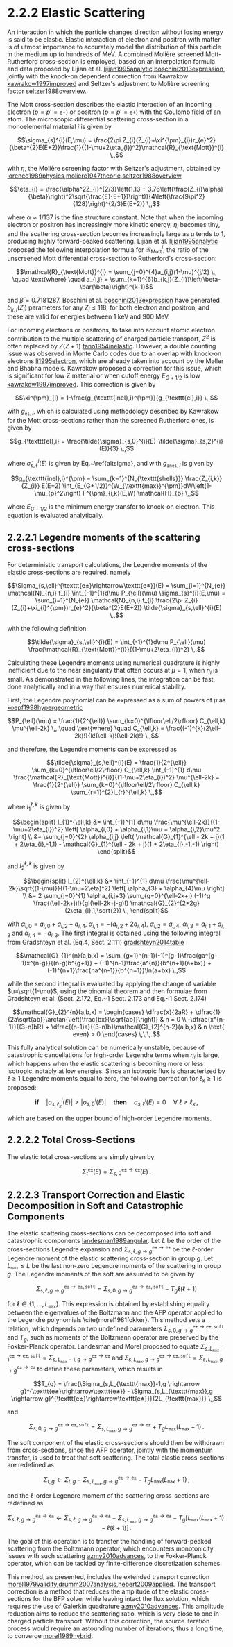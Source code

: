 # 2.2.2 Elastic Scattering

An interaction in which the particle changes direction without losing energy is said to be elastic. Elastic interaction of electron and positron with matter is of utmost importance to accurately model the distribution of this particle in the medium up to hundreds of MeV. A combined Molière screened Mott-Rutherford cross-section is employed, based on an interpolation formula and data proposed by Lijian et al. [lijian1995analytic,boschini2013expression](@cite), jointly with the knock-on dependent correction from Kawrakow [kawrakow1997improved](@cite) and Seltzer's adjustment to Molière screening factor [seltzer1988overview](@cite).

The Mott cross-section describes the elastic interaction of an incoming electron ($p=p'=\texttt{e-}$) or positron ($p=p'=\texttt{e+}$) with the Coulomb field of an atom. The microscopic differential scattering cross-section in a monoelemental material $i$ is given by

$$\sigma_{s}^{i}(E,\mu) = \frac{2\pi Z_{i}(Z_{i}+\xi^{\pm}_{i})r_{e}^2}{\beta^{2}E(E+2)}\frac{1}{(1-\mu+2\eta_{i})^2}\mathcal{R}_{\text{Mott}}^{i} \,,$$

with $\eta$, the Molière screening factor with Seltzer's adjustment, obtained by [lorence1989physics,moliere1947theorie,seltzer1988overview](@cite)

$$\eta_{i} = \frac{\alpha^2Z_{i}^{2/3}\left(1.13 + 3.76\left(\frac{Z_{i}\alpha}{\beta}\right)^2\sqrt{\frac{E}{E+1}}\right)}{4\left(\frac{9\pi^2}{128}\right)^{2/3}E(E+2)} \,,$$

where $\alpha\approx1/137$ is the fine structure constant. Note that when the incoming electron or positron has increasingly more kinetic energy, $\eta_{i}$ becomes tiny, and the scattering cross-section becomes increasingly large as $\mu$ tends to 1, producing highly forward-peaked scattering. Lijian et al. [lijian1995analytic](@cite) proposed the following interpolation formula for $\mathcal{R}_{\text{Mott}}^{i}$, the ratio of the unscreened Mott differential cross-section to Rutherford's cross-section:

$$\mathcal{R}_{\text{Mott}}^{i} = \sum_{j=0}^{4}a_{i,j}(1-\mu)^{j/2} \,, \quad \text{where} \quad a_{i,j} = \sum_{k=1}^{6}b_{k,j}(Z_{i})\left(\beta-\bar{\beta}\right)^{k-1}$$

and $\bar{\beta}=0.7181287$. Boschini et al. [boschini2013expression](@cite) have generated $b_{k,j}(Z_{i})$ parameters for any $Z_{i} \le 118$, for both electron and positron, and these are valid for energies between 1 keV and 900 MeV.

For incoming electrons or positrons, to take into account atomic electron contribution to the multiple scattering of charged particle transport, $Z^{2}$ is often replaced by $Z(Z+1)$ [fano1954inelastic](@cite). However, a double counting issue was observed in Monte Carlo codes due to an overlap with knock-on electrons [li1995electron](@cite), which are already taken into account by the Møller and Bhabha models. Kawrakow proposed a correction for this issue, which is significant for low Z material or when cutoff energy $E_{G+1/2}$ is low [kawrakow1997improved](@cite). This correction is given by

$$\xi^{\pm}_{i} = 1-\frac{g_{\texttt{inel},i}^{\pm}}{g_{\texttt{el},i}} \,,$$

with $g_{\texttt{el},i}$, which is calculated using methodology described by Kawrakow for the Mott cross-sections rather than the screened Rutherford ones, is given by

$$g_{\texttt{el},i} = \frac{\tilde{\sigma}_{s,0}^{i}(E)-\tilde{\sigma}_{s,2}^{i}(E)}{3} \,,$$

where $\tilde{\sigma}_{s,\ell}^{i}(E)$ is given by Eq.~\ref{altsigma}, and with $g_{\texttt{inel},i}$ is given by

$$g_{\texttt{inel},i}^{\pm} = \sum_{k=1}^{N_{\texttt{shells}}} \frac{Z_{i,k}}{Z_{i}} E(E+2) \int_{E_{G+1/2}}^{W_{\texttt{max}}^{\pm}}dW\left(1-\mu_{p}^2\right) F^{\pm}_{i,k}(E,W) \mathcal{H}_{b} \,,$$

where $E_{G+1/2}$ is the minimum energy transfer to knock-on electron. This equation is evaluated analytically.

## 2.2.2.1 Legendre moments of the scattering cross-sections

For deterministic transport calculations, the Legendre moments of the elastic cross-sections are required, namely

$$\Sigma_{s,\ell}^{\texttt{e±}\rightarrow\texttt{e±}}(E) = \sum_{i=1}^{N_{e}} \mathcal{N}_{n,i} f_{i} \int_{-1}^{1}d\mu P_{\ell}(\mu) \sigma_{s}^{i}(E,\mu) = \sum_{i=1}^{N_{e}} \mathcal{N}_{n,i} f_{i} \frac{2\pi Z_{i}(Z_{i}+\xi_{i}^{\pm})r_{e}^2}{\beta^{2}E(E+2)} \tilde{\sigma}_{s,\ell}^{i}(E) \,,$$

with the following definition

$$\tilde{\sigma}_{s,\ell}^{i}(E) = \int_{-1}^{1}d\mu P_{\ell}(\mu) \frac{\mathcal{R}_{\text{Mott}}^{i}}{(1-\mu+2\eta_{i})^2} \,.$$

Calculating these Legendre moments using numerical quadrature is highly inefficient due to the near singularity that often occurs at $\mu = 1$, when $\eta_{i}$ is small. As demonstrated in the following lines, the integration can be fast, done analytically and in a way that ensures numerical stability.

First, the Legendre polynomial can be expressed as a sum of powers of $\mu$ as [koepf1998hypergeometric](@cite)

$$P_{\ell}(\mu) = \frac{1}{2^{\ell}} \sum_{k=0}^{\lfloor\ell/2\rfloor} C_{\ell,k} \mu^{\ell-2k} \,, \quad \text{where} \quad C_{\ell,k} = \frac{(-1)^{k}(2\ell-2k)!}{k!(\ell-k)!(\ell-2k)!} \,,$$

and therefore, the Legendre moments can be expressed as

$$\tilde{\sigma}_{s,\ell}^{i}(E)  = \frac{1}{2^{\ell}}  \sum_{k=0}^{\lfloor\ell/2\rfloor} C_{\ell,k} \int_{-1}^{1} d\mu \frac{\mathcal{R}_{\text{Mott}}^{i}}{(1-\mu+2\eta_{i})^2} \mu^{\ell-2k} = \frac{1}{2^{\ell}}  \sum_{k=0}^{\lfloor\ell/2\rfloor} C_{\ell,k} \sum_{r=1}^{2}I_{r}^{\ell,k} \,,$$

where $I_{1}^{\ell,k}$ is given by

$$\begin{split} I_{1}^{\ell,k} &= \int_{-1}^{1} d\mu \frac{\mu^{\ell-2k}}{(1-\mu+2\eta_{i})^2} \left[ \alpha_{i,0} + \alpha_{i,1}\mu + \alpha_{i,2}\mu^2 \right] \\ &= \sum_{j=0}^{2} \alpha_{i,j} \left( \mathcal{G}_{1}^{\ell - 2k + j}(1 + 2\eta_{i},-1,1) - \mathcal{G}_{1}^{\ell - 2k + j}(1 + 2\eta_{i},-1,-1) \right) \end{split}$$

and $I_{2}^{\ell,k}$ is given by

$$\begin{split} I_{2}^{\ell,k} &= \int_{-1}^{1} d\mu \frac{\mu^{\ell-2k}\sqrt{(1-\mu)}}{(1-\mu+2\eta)^2} \left[ \alpha_{3} + \alpha_{4}\mu \right] \\ &= 2 \sum_{j=0}^{1} \alpha_{i,j+3} \sum_{g=0}^{\ell-2k+j} (-1)^g  \frac{(\ell-2k+j)!}{g!(\ell-2k+j-g)!} \mathcal{G}_{2}^{2+2g}(2\eta_{i},1,\sqrt{2}) \,, \end{split}$$

with $\alpha_{i,0} = a_{i,0}+a_{i,2}+a_{i,4}$, $\alpha_{i,1} = - (a_{i,2} + 2a_{i,4})$, $\alpha_{i,2} = a_{i,4}$, $\alpha_{i,3} = a_{i,1}+a_{i,3}$ and $\alpha_{i,4} = -a_{i,3}$. The first integral is obtained using the following integral from Gradshteyn et al. (Eq.4, Sect. 2.111) [gradshteyn2014table](@cite)

$$\mathcal{G}_{1}^{n}(a,b,x) = \sum_{g=1}^{n-1}(-1)^{g-1}\frac{ga^{g-1}x^{n-g}}{(n-g)b^{g+1}} + (-1)^{n-1}\frac{a^{n}}{b^{n+1}(a+bx)} + (-1)^{n+1}\frac{na^{n-1}}{b^{n+1}}\ln(a+bx) \,,$$

while the second integral is evaluated by applying the change of variable $u=\sqrt{1-\mu}$, using the binomial theorem and then formulae from Gradshteyn et al. (Sect. 2.172, Eq.~1 Sect. 2.173 and Eq.~1 Sect. 2.174)

$$\mathcal{G}_{2}^{n}(a,b,x) = \begin{cases} \dfrac{x}{2aR} + \dfrac{1}{2a\sqrt{ab}}\arctan{\left(\frac{bx}{\sqrt{ab}}\right)} & n = 0 \\ -\dfrac{x^{n-1}}{(3-n)bR} + \dfrac{(n-1)a}{(3-n)b}\mathcal{G}_{2}^{n-2}(a,b,x)  & n \text{ even} > 0 \end{cases} \,\,\,.$$

This fully analytical solution can be numerically unstable, because of catastrophic cancellations for high-order Legendre terms when $\eta_{i}$ is large, which happens when the elastic scattering is becoming more or less isotropic, notably at low energies. Since an isotropic flux is characterized by $\ell \ge 1$ Legendre moments equal to zero, the following correction for $\ell_x \ge 1$ is proposed:

$$\textbf{if} \quad \left|\sigma_{s,\ell_x}^{i}(E)\right| > \left|\sigma_{s,0}^{i}(E)\right| \quad \textbf{then} \quad \sigma_{s,\ell}^{i}(E) = 0 \quad \forall \ \ell \ge \ell_x \,,$$

which are based on the upper bound of high-order Legendre moments.

## 2.2.2.2 Total Cross-Sections

The elastic total cross-sections are simply given by

$$\Sigma_{t}^{\texttt{e±}}(E) = \Sigma_{s,0}^{\texttt{e±}\rightarrow\texttt{e±}}(E) \,.$$

## 2.2.2.3 Transport Correction and Elastic Decomposition in Soft and Catastrophic Components

The elastic scattering cross-sections can be decomposed into soft and catastrophic components [landesman1989angular](@cite). Let $L$ be the order of the cross-sections Legendre expansion and $\Sigma_{s,\ell,g \rightarrow g}^{\texttt{e±}\rightarrow\texttt{e±}}$ be the $\ell$-order Legendre moment of the elastic scattering cross-section in group $g$. Let $L_{\texttt{max}} \le L$ be the last non-zero Legendre moments of the scattering in group $g$. The Legendre moments of the soft are assumed to be given by

$$\Sigma_{s,\ell,g \rightarrow g}^{\texttt{e±}\rightarrow\texttt{e±},\texttt{soft}} = \Sigma_{s,0,g \rightarrow g}^{\texttt{e±}\rightarrow\texttt{e±},\texttt{soft}}- T_{g}\ell(\ell+1)$$

for $\ell \in \left\{1,...,L_{\texttt{max}}\right\}$. This expression is obtained by establishing equality between the eigenvalues of the Boltzmann and the AFP operator applied to the Legendre polynomials \cite{morel1981fokker}. This method sets a relation, which depends on two undefined parameters $\Sigma_{s,0,g \rightarrow g}^{\texttt{e±}\rightarrow\texttt{e±},\texttt{soft}}$ and $T_{g}$, such as moments of the Boltzmann operator are preserved by the Fokker-Planck operator. Landesman and Morel proposed to equate $\Sigma_{s,L_{\texttt{max}}-1}^{\texttt{e±}\rightarrow\texttt{e±},\texttt{soft}} = \Sigma_{s,L_{\texttt{max}}-1,g \rightarrow g}^{\texttt{e±}\rightarrow\texttt{e±}}$ and $\Sigma_{s,L_{\texttt{max}},g \rightarrow g}^{\texttt{e±}\rightarrow\texttt{e±},\texttt{soft}} = \Sigma_{s,L_{\texttt{max}},g \rightarrow g}^{\texttt{e±}\rightarrow\texttt{e±}}$ to define these parameters, which results in

$$T_{g} = \frac{\Sigma_{s,L_{\texttt{max}}-1,g \rightarrow g}^{\texttt{e±}\rightarrow\texttt{e±}} - \Sigma_{s,L_{\texttt{max}},g \rightarrow g}^{\texttt{e±}\rightarrow\texttt{e±}}}{2L_{\texttt{max}}} \,,$$

and

$$\Sigma_{s,0,g \rightarrow g}^{\texttt{e±}\rightarrow\texttt{e±},\texttt{soft}} = \Sigma_{s,L_{\texttt{max}},g \rightarrow g}^{\texttt{e±}\rightarrow\texttt{e±}} + T_{g}L_{\texttt{max}}(L_{\texttt{max}}+1)\,.$$

The soft component of the elastic cross-sections should then be withdrawn from cross-sections, since the AFP operator, jointly with the momentum transfer, is used to treat that soft scattering. The total elastic cross-sections are redefined as

$$\Sigma_{t,g} \leftarrow \Sigma_{t,g} - \Sigma_{s,L_{\texttt{max}},g \rightarrow g}^{\texttt{e±}\rightarrow\texttt{e±}} - T_{g}L_{\texttt{max}}(L_{\texttt{max}}+1) \,,$$

and the $\ell$-order Legendre moment of the scattering cross-sections are redefined as

$$\Sigma_{s,\ell,g \rightarrow g}^{\texttt{e±}\rightarrow\texttt{e±}} \leftarrow \Sigma_{s,\ell,g \rightarrow g}^{\texttt{e±}\rightarrow\texttt{e±}} - \Sigma_{s,L_{\texttt{max}},g \rightarrow g}^{\texttt{e±}\rightarrow\texttt{e±}} - T_{g}\left[L_{\texttt{max}}(L_{\texttt{max}}+1)-\ell(\ell+1)\right] \,.$$

The goal of this operation is to transfer the handling of forward-peaked scattering from the Boltzmann operator, which encounters monotonicity issues with such scattering [azmy2010advances](@cite), to the Fokker-Planck operator, which can be tackled by finite-difference discretization schemes.

This method, as presented, includes the extended transport correction [morel1979validity,drumm2007analysis,hebert2009applied](@cite). The transport correction is a method that reduces the amplitude of the elastic cross-sections for the BFP solver while leaving intact the flux solution, which requires the use of Galerkin quadrature [azmy2010advances](@cite). This amplitude reduction aims to reduce the scattering ratio, which is very close to one in charged particle transport. Without this correction, the source iteration process would require an astounding number of iterations, thus a long time, to converge [morel1989hybrid](@cite).